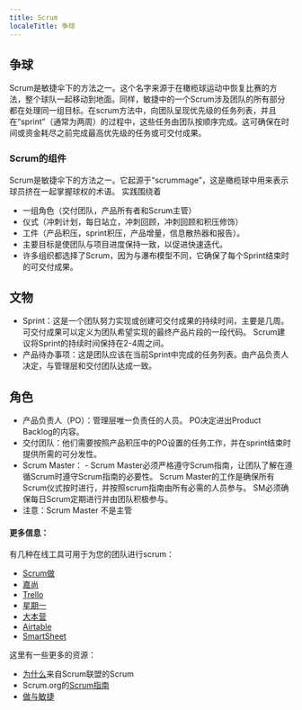 ```yaml
---
title: Scrum
localeTitle: 争球
---
```

## 争球

Scrum是敏捷伞下的方法之一。这个名字来源于在橄榄球运动中恢复比赛的方法，整个球队一起移动到地面。同样，敏捷中的一个Scrum涉及团队的所有部分都在处理同一组目标。在scrum方法中，向团队呈现优先级的任务列表，并且在“sprint”（通常为两周）的过程中，这些任务由团队按顺序完成。这可确保在时间或资金耗尽之前完成最高优先级的任务或可交付成果。

### Scrum的组件

Scrum是敏捷伞下的方法之一。它起源于“scrummage”，这是橄榄球中用来表示球员挤在一起掌握球权的术语。 实践围绕着

*   一组角色（交付团队，产品所有者和Scrum主管）
*   仪式（冲刺计划，每日站立，冲刺回顾，冲刺回顾和积压修饰）
*   工件（产品积压，sprint积压，产品增量，信息散热器和报告）。
*   主要目标是使团队与项目进度保持一致，以促进快速迭代。
*   许多组织都选择了Scrum，因为与瀑布模型不同，它确保了每个Sprint结束时的可交付成果。

## 文物

*   Sprint：这是一个团队努力实现或创建可交付成果的持续时间，主要是几周。可交付成果可以定义为团队希望实现的最终产品片段的一段代码。 Scrum建议将Sprint的持续时间保持在2-4周之间。
*   产品待办事项：这是团队应该在当前Sprint中完成的任务列表。由产品负责人决定，与管理层和交付团队达成一致。

## 角色

*   产品负责人（PO）：管理层唯一负责任的人员。 PO决定进出Product Backlog的内容。
*   交付团队：他们需要按照产品积压中的PO设置的任务工作，并在sprint结束时提供所需的可分发性。
*   Scrum Master： - Scrum Master必须严格遵守Scrum指南，让团队了解在遵循Scrum时遵守Scrum指南的必要性。 Scrum Master的工作是确保所有Scrum仪式按时进行，并按照scrum指南由所有必需的人员参与。 SM必须确保每日Scrum定期进行并由团队积极参与。
*   注意：Scrum Master 不是主管

#### 更多信息：

有几种在线工具可用于为您的团队进行scrum：

*   [Scrum做](https://www.scrumdo.com/)
*   [嘉尚](http://www.asana.com)
*   [Trello](http://trello.com)
*   [星期一](https://monday.com)
*   [大本营](https://basecamp.com)
*   [Airtable](https://airtable.com)
*   [SmartSheet](https://www.smartsheet.com)

这里有一些更多的资源：

*   [为什么](https://www.scrumalliance.org/why-scrum)来自Scrum联盟的Scrum
*   Scrum.org的[Scrum指南](http://www.scrumguides.org/scrum-guide.html)
*   [做与敏捷](http://agilitrix.com/2016/04/doing-agile-vs-being-agile/)
